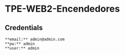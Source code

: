 # TPE-WEB2-Encendedores
## Credentials
```
**email:** admin@admin.com
**pw:** admin
**user:** admin
```
